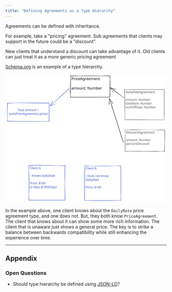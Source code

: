 ```yaml
---
title: "Defining Agreements as a Type Hierarchy"
---
```


Agreements can be defined with inheritance.

For example, take a "pricing" agreement. Sub agreements that clients may support in the future could be a "discount".

New clients that understand a discount can take advantage of it. Old clients can just treat it as a more generic pricing agreement 

[Schema.org](https://schema.org/docs/datamodel.html) is an example of a type hierarchy.

![Agreement Hierarchy Example.excalidraw](../../drawings/Agreement%20Hierarchy%20Example.excalidraw.svg)

In the example above, one client knows about the `DailyRate` price agreement type, and one does not. But, they both know `PriceAgreement`. The client that knows about it can show some more rich information. The client that is unaware just shows a general price. The key is to strike a balance between backwards compatibility while still enhancing the experience over time.

---

## Appendix
### Open Questions
- Should type hierarchy be defined using [JSON-LD](https://json-ld.org)?